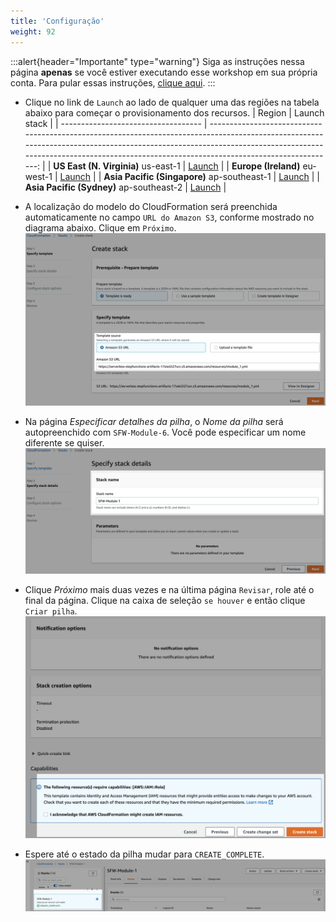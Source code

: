 ```yaml
---
title: 'Configuração'
weight: 92
---
```


:::alert{header="Importante" type="warning"}
Siga as instruções nessa página **apenas** se você estiver executando esse workshop em sua própria conta. Para pular essas instruções, [clique aqui](../step-3).
:::

- Clique no link de `Launch` ao lado de qualquer uma das regiões na tabela abaixo para começar o provisionamento dos recursos.
  | Region | Launch stack |
  | ----------------------------------- | -------------------------------------------------------------------------------------------------------------------------------------------------------------------------------------------------------------------------------------------------------------: |
  | **US East (N. Virginia)** us-east-1 | [Launch](https://console.aws.amazon.com/cloudformation/home?region=us-east-1#/stacks/create/template?stackName=SFW-Module-7&templateURL=https://serverless-stepfunctions-artifacts-17oiei2i27urc.s3.amazonaws.com/resources/module_7.yml) |
  | **Europe (Ireland)** eu-west-1 | [Launch](https://console.aws.amazon.com/cloudformation/home?region=eu-west-1#/stacks/create/template?stackName=SFW-Module-7&templateURL=https://serverless-stepfunctions-artifacts-17oiei2i27urc.s3.amazonaws.com/resources/module_7.yml) |
  | **Asia Pacific (Singapore)** ap-southeast-1 | [Launch](https://console.aws.amazon.com/cloudformation/home?region=ap-southeast-1#/stacks/create/template?stackName=SFW-Module-7&templateURL=https://serverless-stepfunctions-artifacts-17oiei2i27urc.s3.amazonaws.com/resources/module_7.yml) |
  | **Asia Pacific (Sydney)** ap-southeast-2 | [Launch](https://console.aws.amazon.com/cloudformation/home?region=ap-southeast-2#/stacks/create/template?stackName=SFW-Module-7&templateURL=https://serverless-stepfunctions-artifacts-17oiei2i27urc.s3.amazonaws.com/resources/module_7.yml) |

- A localização do modelo do CloudFormation será preenchida automaticamente no campo `URL do Amazon S3`, conforme mostrado no diagrama abaixo. Clique em `Próximo`.
  ![CloudFormation specify template](/static/img/setup/setup-cloudformation-specify-template.png)
- Na página _Especificar detalhes da pilha_, o _Nome da pilha_ será autopreenchido com `SFW-Module-6`. Você pode especificar um nome diferente se quiser.
  ![CloudFormation stack name](/static/img/setup/setup-cloudformation-stack-name.png)
- Clique _Próximo_ mais duas vezes e na última página `Revisar`, role até o final da página. Clique na caixa de seleção `se houver` e então clique `Criar pilha`.
  ![CloudFormation create stack](/static/img/setup/setup-cloudformation-create-stack.png)
- Espere até o estado da pilha mudar para `CREATE_COMPLETE`.
  ![CloudFormation stack complete](/static/img/setup/setup-cloudformation-create-complete.png)
